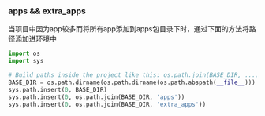 
### apps && extra_apps
当项目中因为app较多而将所有app添加到apps包目录下时，通过下面的方法将路径添加进环境中
```python
import os
import sys

# Build paths inside the project like this: os.path.join(BASE_DIR, ...)
BASE_DIR = os.path.dirname(os.path.dirname(os.path.abspath(__file__)))
sys.path.insert(0, BASE_DIR)
sys.path.insert(0, os.path.join(BASE_DIR, 'apps'))
sys.path.insert(0, os.path.join(BASE_DIR, 'extra_apps'))
```